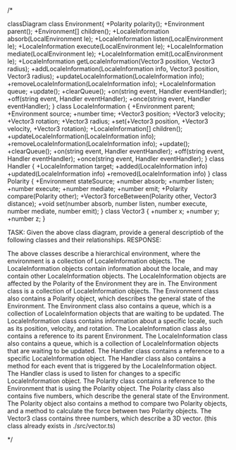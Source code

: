 /*

classDiagram
    class Environment{
        +Polarity polarity();
        +Environment parent();
        +Environment[] children();
        +LocaleInformation absorb(LocalEnvironment le);
        +LocaleInformation listen(LocalEnvironment le);
        +LocaleInformation execute(LocalEnvironment le);
        +LocaleInformation mediate(LocalEnvironment le);
        +LocaleInformation emit(LocalEnvironment le);
        +LocaleInformation getLocaleInformation(Vector3 position, Vector3 radius);
        +addLocaleInformation(LocaleInformation info, Vector3 position, Vector3 radius);
        +updateLocaleInformation(LocaleInformation info);
        +removeLocaleInformation(LocaleInformation info);
        +LocaleInformation queue;
        +update();
        +clearQueue();
        +on(string event, Handler eventHandler);
        +off(string event, Handler eventHandler);
        +once(string event, Handler eventHandler);
    }
    class LocaleInformation {
        +Environment parent;
        +Environment source;
        +number time;
        +Vector3 position;
        +Vector3 velocity;
        +Vector3 rotation;
        +Vector3 radius;
        +set(+Vector3 position, +Vector3 velocity, +Vector3 rotation);
        +LocaleInformation[] children();
        +updateLocaleInformation(LocaleInformation info);
        +removeLocaleInformation(LocaleInformation info);
        +update();
        +clearQueue();
        +on(string event, Handler eventHandler);
        +off(string event, Handler eventHandler);
        +once(string event, Handler eventHandler);
    }
    class Handler {
        +LocaleInformation target;
        +added(LocaleInformation info)
        +updated(LocaleInformation info)
        +removed(LocaleInformation info)
    }
    class Polarity {
        +Environment stateSource;
        +number absorb;
        +number listen;
        +number execute;
        +number mediate;
        +number emit;
        +Polarity compare(Polarity other);
        +Vector3 forceBetween(Polarity other, Vector3 distance);
        +void set(number absorb, number listen, number execute, number mediate, number emit);
    }
    class Vector3 {
        +number x;
        +number y;
        +number z;
    }

TASK: Given the above class diagram, provide a general descriptiob of the following classes and their relationships.
RESPONSE: 

The above classes describe a hierarchical environment, where the environment is a collection of LocaleInformation objects. The LocaleInformation objects contain information about the locale, and may contain other LocaleInformation objects. The LocaleInformation objects are affected by the Polarity of the Environment they are in.
The Environment class is a collection of LocaleInformation objects. The Environment class also contains a Polarity object, which describes the general state of the Environment. The Environment class also contains a queue, which is a collection of LocaleInformation objects that are waiting to be updated.
The LocaleInformation class contains information about a specific locale, such as its position, velocity, and rotation. The LocaleInformation class also contains a reference to its parent Environment. The LocaleInformation class also contains a queue, which is a collection of LocaleInformation objects that are waiting to be updated.
The Handler class contains a reference to a specific LocaleInformation object. The Handler class also contains a method for each event that is triggered by the LocaleInformation object. The Handler class is used to listen for changes to a specific LocaleInformation object.
The Polarity class contains a reference to the Environment that is using the Polarity object. The Polarity class also contains five numbers, which describe the general state of the Environment. The Polarity object also contains a method to compare two Polarity objects, and a method to calculate the force between two Polarity objects.
The Vector3 class contains three numbers, which describe a 3D vector. (this class already exists in ./src/vector.ts)



*/